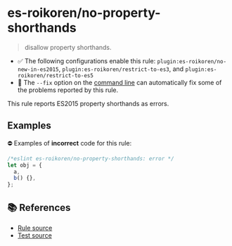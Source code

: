 # es-roikoren/no-property-shorthands
> disallow property shorthands.

- ✅ The following configurations enable this rule: `plugin:es-roikoren/no-new-in-es2015`, `plugin:es-roikoren/restrict-to-es3`, and `plugin:es-roikoren/restrict-to-es5`
- 🔧 The `--fix` option on the [command line](https://eslint.org/docs/user-guide/command-line-interface#fixing-problems) can automatically fix some of the problems reported by this rule.

This rule reports ES2015 property shorthands as errors.

## Examples

⛔ Examples of **incorrect** code for this rule:

```js
/*eslint es-roikoren/no-property-shorthands: error */
let obj = {
  a,
  b() {},
};
```

## 📚 References

- [Rule source](https://github.com/roikoren755/eslint-plugin-es/blob/v1.0.0/src/rules/no-property-shorthands.ts)
- [Test source](https://github.com/roikoren755/eslint-plugin-es/blob/v1.0.0/tests/src/rules/no-property-shorthands.ts)
